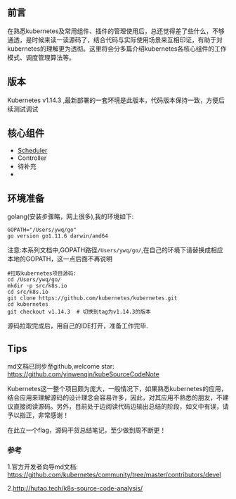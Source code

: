 ## 前言
在熟悉kubernetes及常用组件、插件的管理使用后，总还觉得差了些什么，不够通透，是时候来读一读源码了，结合代码与实际使用场景来互相印证，有助于对kubernetes的理解更为透彻。这里将会分多篇介绍kubernetes各核心组件的工作模式、调度管理算法等。


## 版本

Kubernetes v1.14.3 ,最新部署的一套环境是此版本，代码版本保持一致，方便后续测试调试

## 核心组件
- [Scheduler](https://github.com/yinwenqin/kubeSourceCodeNote/tree/master/scheduler)
- Controller
- 待补充
- 

## 环境准备
golang(安装步骤略，网上很多),我的环境如下:

```
GOPATH="/Users/ywq/go"
go version go1.11.6 darwin/amd64
```
注意:本系列文档中,GOPATH路径`/Users/ywq/go/`,在自己的环境下请替换成相应本地的GOPATH，这一点后面不再说明

```
#拉取kubernetes项目源码:
cd /Users/ywq/go/
mkdir -p src/k8s.io
cd src/k8s.io
git clone https://github.com/kubernetes/kubernetes.git
cd kubernetes
git checkout v1.14.3  # 切换到tag为v1.14.3的版本
```

源码拉取完成后，用自己的IDE打开，准备工作完毕.


## Tips
md文档已同步至github,welcome star:
https://github.com/yinwenqin/kubeSourceCodeNote

Kubernetes这一整个项目颇为庞大，一般情况下，如果熟悉kubernetes的应用，结合应用来理解源码的设计理念会容易许多，因此，对其应用不熟悉的朋友，不建议直接阅读源码。另外，目前处于边阅读代码边输出总结的阶段，如文中有误，请予以指正，非常感谢！

在此立一个flag，源码干货总结笔记，至少做到周不断更！



### 参考
1.官方开发者向导md文档: https://github.com/kubernetes/community/tree/master/contributors/devel

2.http://hutao.tech/k8s-source-code-analysis/

 
